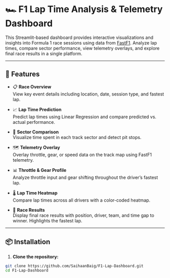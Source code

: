 # 🏎️ F1 Lap Time Analysis & Telemetry Dashboard

This Streamlit-based dashboard provides interactive visualizations and insights into Formula 1 race sessions using data from [FastF1](https://theoehrly.github.io/Fast-F1/). Analyze lap times, compare sector performance, view telemetry overlays, and explore final race results in a single platform.

---

## 🚀 Features

- 📋 **Race Overview**  
  View key event details including location, date, session type, and fastest lap.

- 📈 **Lap Time Prediction**  
  Predict lap times using Linear Regression and compare predicted vs. actual performance.

- 🧩 **Sector Comparison**  
  Visualize time spent in each track sector and detect pit stops.

- 🗺️ **Telemetry Overlay**  
  Overlay throttle, gear, or speed data on the track map using FastF1 telemetry.

- 📊 **Throttle & Gear Profile**  
  Analyze throttle input and gear shifting throughout the driver’s fastest lap.

- 🌡️ **Lap Time Heatmap**  
  Compare lap times across all drivers with a color-coded heatmap.

- 🏁 **Race Results**  
  Display final race results with position, driver, team, and time gap to winner. Highlights the fastest lap.

---

## 📦 Installation

1. **Clone the repository:**

```bash
git clone https://github.com/SaihaanBaig/F1-Lap-Dashboard.git
cd F1-Lap-Dashboard
